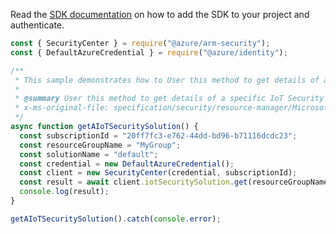Read the [SDK documentation](https://github.com/Azure/azure-sdk-for-js/blob/%40azure%2Farm-security_5.0.0/sdk/security/arm-security/README.md) on how to add the SDK to your project and authenticate.

```javascript
const { SecurityCenter } = require("@azure/arm-security");
const { DefaultAzureCredential } = require("@azure/identity");

/**
 * This sample demonstrates how to User this method to get details of a specific IoT Security solution based on solution name
 *
 * @summary User this method to get details of a specific IoT Security solution based on solution name
 * x-ms-original-file: specification/security/resource-manager/Microsoft.Security/stable/2019-08-01/examples/IoTSecuritySolutions/GetIoTSecuritySolution.json
 */
async function getAIoTSecuritySolution() {
  const subscriptionId = "20ff7fc3-e762-44dd-bd96-b71116dcdc23";
  const resourceGroupName = "MyGroup";
  const solutionName = "default";
  const credential = new DefaultAzureCredential();
  const client = new SecurityCenter(credential, subscriptionId);
  const result = await client.iotSecuritySolution.get(resourceGroupName, solutionName);
  console.log(result);
}

getAIoTSecuritySolution().catch(console.error);
```
